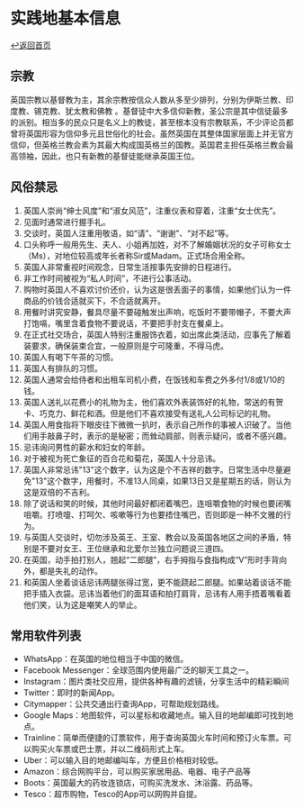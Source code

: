 # 实践地基本信息
[↩返回首页](README)

## 宗教
英国宗教以基督教为主，其余宗教按信众人数从多至少排列，分别为伊斯兰教、印度教、锡克教、犹太教和佛教 。基督徒中大多信仰新教，圣公宗是其中信徒最多的派别。相当多的民众只是名义上的教徒，甚至根本没有宗教联系，不少评论员都曾将英国形容为信仰多元且世俗化的社会。虽然英国在其整体国家层面上并无官方信仰，但英格兰教会素为其最大构成国英格兰的国教。英国君主担任英格兰教会最高领袖，因此，也只有新教的基督徒能继承英国王位。
## 风俗禁忌
1.	英国人崇尚“绅士风度”和“淑女风范”，注重仪表和穿着，注重“女士优先”。
2.	见面时通常进行握手礼。 
3.	交谈时，英国人注重用敬语，如“请”、“谢谢”、“对不起”等。
4.	口头称呼一般用先生、夫人、小姐再加姓，对不了解婚姻状况的女子可称女士（Ms），对地位较高或年长者称Sir或Madam。正式场合用全称。
5.	英国人非常重视时间观念，日常生活按事先安排的日程进行。
6.	非工作时间被视为“私人时间”，不进行公事活动。
7.	购物时英国人不喜欢讨价还价，认为这是很丢面子的事情，如果他们认为一件商品的价钱合适就买下，不合适就离开。
8.	用餐时讲究安静，餐具尽量不要碰触发出声响，吃饭时不要带帽子，不要大声打饱嗝，嘴里含着食物不要说话，不要把手肘支在餐桌上。
9.	在正式社交场合，英国人特别注重服饰衣着，如出席此类活动，应事先了解着装要求，确保装束合宜，一般原则是宁可隆重，不得马虎。
10.	英国人有喝下午茶的习惯。
11.	英国人有排队的习惯。
12.	英国人通常会给侍者和出租车司机小费，在饭钱和车费之外多付1/8或1/10的钱。
13.	英国人送礼以花费小的礼物为主，他们喜欢外表装饰好的礼物，常送的有贺卡、巧克力、鲜花和酒。但是他们不喜欢接受有送礼人公司标记的礼物。
14.	英国人用食指将下眼皮往下微微一扒时，表示自己所作的事被人识破了。当他们用手敲鼻子时，表示的是秘密；而耸动肩部，则表示疑问，或者不感兴趣。
15.	忌讳询问男性的薪水和妇女的年龄。
16.	对于被视为死亡象征的百合花和菊花，英国人十分忌讳。
17.	英国人非常忌讳"13"这个数字，认为这是个不吉祥的数字。日常生活中尽量避免"13"这个数字，用餐时，不准13人同桌，如果13日又是星期五的话，则认为这是双倍的不吉利。
18.	除了说话和笑的时候，其他时间最好都闭着嘴巴，连咀嚼食物的时候也要闭嘴咀嚼。打喷嚏、打呵欠、咳嗽等行为也要捂住嘴巴，否则即是一种不文雅的行为。
19.	与英国人交谈时，切勿涉及英王、王室、教会以及英国各地区之间的矛盾，特别是不要对女王、王位继承和北爱尔兰独立问题说三道四。
20.	在英国，动手拍打别人，翘起“二郎腿”，右手拇指与食指构成“V”形时手背向外，都是失礼的动作。
21.	和英国人坐着谈话忌讳两腿张得过宽，更不能跷起二郎腿。如果站着谈话不能把手插入衣袋。忌讳当着他们的面耳语和拍打肩背，忌讳有人用手捂着嘴看着他们笑，认为这是嘲笑人的举止。
## 常用软件列表
- WhatsApp：在英国的地位相当于中国的微信。  
- Facebook Messenger：全球范围内使用最广泛的聊天工具之一。  
- Instagram：图片类社交应用，提供各种有趣的滤镜，分享生活中的精彩瞬间  
- Twitter：即时的新闻App。  
- Citymapper：公共交通出行查询App，可帮助规划路线。  
- Google Maps：地图软件，可以星标和收藏地点。输入目的地邮编即可找到地点。  
- Trainline：简单而便捷的订票软件，用于查询英国火车时间和预订火车票。可以购买火车票或巴士票，并以二维码形式上车。  
- Uber：可以输入目的地邮编叫车，方便且价格相对较低。  
- Amazon：综合网购平台，可以购买家居用品、电器、电子产品等  
- Boots：英国最大的药妆连锁店，可购买洗发水、沐浴露、药品等。  
- Tesco：超市购物，Tesco的App可以网购并自提。